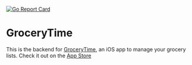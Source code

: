 [![Go Report Card](https://goreportcard.com/badge/github.com/bradpurchase/grocerytime-backend)](https://goreportcard.com/report/github.com/bradpurchase/grocerytime-backend)

# GroceryTime

This is the backend for [GroceryTime](https://groceryti.me), an iOS app to manage your grocery lists. Check it out on the [App Store](https://apps.apple.com/app/id1526291340)
